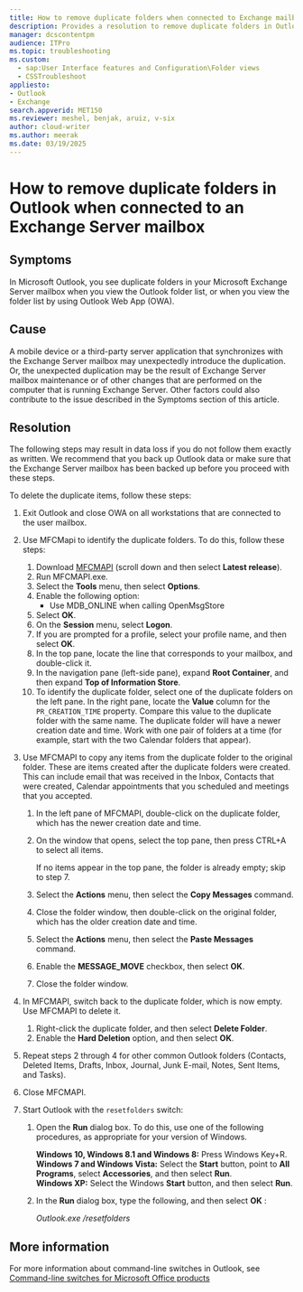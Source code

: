 ```yaml
---
title: How to remove duplicate folders when connected to Exchange mailbox
description: Provides a resolution to remove duplicate folders in Outlook when connected to an Exchange Server mailbox.
manager: dcscontentpm
audience: ITPro
ms.topic: troubleshooting
ms.custom: 
  - sap:User Interface features and Configuration\Folder views
  - CSSTroubleshoot
appliesto:
- Outlook
- Exchange
search.appverid: MET150
ms.reviewer: meshel, benjak, aruiz, v-six
author: cloud-writer
ms.author: meerak
ms.date: 03/19/2025
---
```

# How to remove duplicate folders in Outlook when connected to an Exchange Server mailbox

## Symptoms

In Microsoft Outlook, you see duplicate folders in your Microsoft Exchange Server mailbox when you view the Outlook folder list, or when you view the folder list by using Outlook Web App (OWA).

## Cause

A mobile device or a third-party server application that synchronizes with the Exchange Server mailbox may unexpectedly introduce the duplication. Or, the unexpected duplication may be the result of Exchange Server mailbox maintenance or of other changes that are performed on the computer that is running Exchange Server. Other factors could also contribute to the issue described in the Symptoms section of this article.

## Resolution

The following steps may result in data loss if you do not follow them exactly as written. We recommend that you back up Outlook data or make sure that the Exchange Server mailbox has been backed up before you proceed with these steps.

To delete the duplicate items, follow these steps:

1. Exit Outlook and close OWA on all workstations that are connected to the user mailbox.

2. Use MFCMapi to identify the duplicate folders. To do this, follow these steps:

    1. Download [MFCMAPI](https://github.com/stephenegriffin/mfcmapi) (scroll down and then select **Latest release**).
    2. Run MFCMAPI.exe.
    3. Select the **Tools** menu, then select **Options**.
    4. Enable the following option:
       - Use MDB_ONLINE when calling OpenMsgStore
    5. Select **OK**.
    6. On the **Session** menu, select **Logon**.
    7. If you are prompted for a profile, select your profile name, and then select **OK**.
    8. In the top pane, locate the line that corresponds to your mailbox, and double-click it.  
    9. In the navigation pane (left-side pane), expand **Root Container**, and then expand **Top of Information Store**.
    10. To identify the duplicate folder, select one of the duplicate folders on the left pane. In the right pane, locate the **Value** column for the `PR_CREATION_TIME` property. Compare this value to the duplicate folder with the same name. The duplicate folder will have a newer creation date and time. Work with one pair of folders at a time (for example, start with the two Calendar folders that appear).

3. Use MFCMAPI to copy any items from the duplicate folder to the original folder. These are items created after the duplicate folders were created. This can include email that was received in the Inbox, Contacts that were created, Calendar appointments that you scheduled and meetings that you accepted.

    1. In the left pane of MFCMAPI, double-click on the duplicate folder, which has the newer creation date and time.
    2. On the window that opens, select the top pane, then press CTRL+A to select all items.

       If no items appear in the top pane, the folder is already empty; skip to step 7.

    3. Select the **Actions** menu, then select the **Copy Messages** command.
    4. Close the folder window, then double-click on the original folder, which has the older creation date and time.
    5. Select the **Actions** menu, then select the **Paste Messages** command.
    6. Enable the **MESSAGE_MOVE** checkbox, then select **OK**.
    7. Close the folder window.

4. In MFCMAPI, switch back to the duplicate folder, which is now empty. Use MFCMAPI to delete it.

    1. Right-click the duplicate folder, and then select **Delete Folder**.
    2. Enable the **Hard Deletion** option, and then select **OK**.

5. Repeat steps 2 through 4 for other common Outlook folders (Contacts, Deleted Items, Drafts, Inbox, Journal, Junk E-mail, Notes, Sent Items, and Tasks).
6. Close MFCMAPI.
7. Start Outlook with the `resetfolders` switch:

    1. Open the **Run** dialog box. To do this, use one of the following procedures, as appropriate for your version of Windows.

       **Windows 10, Windows 8.1 and Windows 8:** Press Windows Key+R.  
       **Windows 7 and Windows Vista:** Select the **Start** button, point to **All Programs**, select **Accessories**, and then select **Run**.  
       **Windows XP:** Select the Windows **Start** button, and then select **Run**.

    2. In the **Run** dialog box, type the following, and then select **OK** :

       _Outlook.exe /resetfolders_

## More information

For more information about command-line switches in Outlook, see [Command-line switches for Microsoft Office products](https://support.microsoft.com/office/command-line-switches-for-microsoft-office-products-079164cd-4ef5-4178-b235-441737deb3a6?ocmsassetid=hp001218589&ctt=1&correlationid=2d283ed6-cf6f-4d1b-a807-09046452228c)
